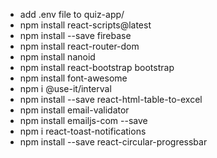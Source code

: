- add .env file to quiz-app/
- npm install react-scripts@latest
- npm install --save firebase
- npm install react-router-dom
- npm install nanoid
- npm install react-bootstrap bootstrap
- npm install font-awesome
- npm i @use-it/interval
- npm install --save react-html-table-to-excel
- npm install email-validator
- npm install emailjs-com --save
- npm i react-toast-notifications
- npm install --save react-circular-progressbar
